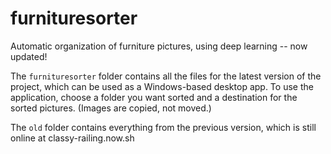 # furnituresorter

Automatic organization of furniture pictures, using deep learning -- now updated!

The `furnituresorter` folder contains all the files for the latest version of the project, which can be used as a Windows-based desktop app.  To use the application, choose a folder you want sorted and a destination for the sorted pictures.  (Images are copied, not moved.)


The `old` folder contains everything from the previous version, which is still online at classy-railing.now.sh